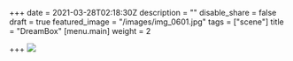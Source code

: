 +++
date = 2021-03-28T02:18:30Z
description = ""
disable_share = false
draft = true
featured_image = "/images/img_0601.jpg"
tags = ["scene"]
title = "DreamBox"
[menu.main]
weight = 2

+++
![](/images/createroomdecal.JPG)